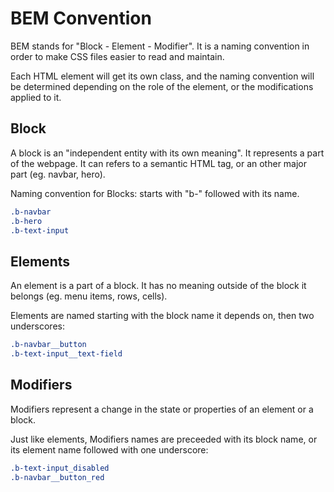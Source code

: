 # BEM Convention

BEM stands for "Block - Element - Modifier". It is a naming convention in order to make CSS files easier to read and maintain.

Each HTML element will get its own class, and the naming convention will be determined depending on the role of the element, or the modifications applied to it.

## Block
A block is an "independent entity with its own meaning". It represents a part of the webpage. It can refers to a semantic HTML tag, or an other major part (eg. navbar, hero).

Naming convention for Blocks: starts with "b-" followed with its name.
```css
.b-navbar
.b-hero
.b-text-input
```

## Elements
An element is a part of a block. It has no meaning outside of the block it belongs (eg. menu items, rows, cells).

Elements are named starting with the block name it depends on, then two underscores:
```css
.b-navbar__button
.b-text-input__text-field
```

## Modifiers
Modifiers represent a change in the state or properties of an element or a block.

Just like elements, Modifiers names are preceeded with its block name, or its element name followed with one underscore:
```css
.b-text-input_disabled
.b-navbar__button_red
```
